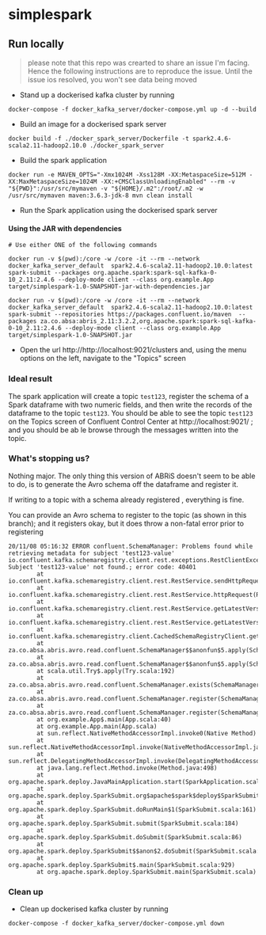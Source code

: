 # simplespark

## Run locally

> please note that this repo was crearted to share an issue I'm facing. Hence the following instructions are to reproduce the issue. Until the issue ios resolved, you won't see data being moved

- Stand up a dockerised kafka cluster by running 
```shell script
docker-compose -f docker_kafka_server/docker-compose.yml up -d --build
```

- Build an image for a dockerised spark server
```shell script
docker build -f ./docker_spark_server/Dockerfile -t spark2.4.6-scala2.11-hadoop2.10.0 ./docker_spark_server
```

- Build the spark application
```shell script
docker run -e MAVEN_OPTS="-Xmx1024M -Xss128M -XX:MetaspaceSize=512M -XX:MaxMetaspaceSize=1024M -XX:+CMSClassUnloadingEnabled" --rm -v "${PWD}":/usr/src/mymaven -v "${HOME}/.m2":/root/.m2 -w /usr/src/mymaven maven:3.6.3-jdk-8 mvn clean install
```
- Run the Spark application using the dockerised spark server
#### Using the JAR with dependencies
```shell script
# Use either ONE of the following commands

docker run -v $(pwd):/core -w /core -it --rm --network docker_kafka_server_default  spark2.4.6-scala2.11-hadoop2.10.0:latest spark-submit --packages org.apache.spark:spark-sql-kafka-0-10_2.11:2.4.6 --deploy-mode client --class org.example.App target/simplespark-1.0-SNAPSHOT-jar-with-dependencies.jar

docker run -v $(pwd):/core -w /core -it --rm --network docker_kafka_server_default  spark2.4.6-scala2.11-hadoop2.10.0:latest spark-submit --repositories https://packages.confluent.io/maven  --packages za.co.absa:abris_2.11:3.2.2,org.apache.spark:spark-sql-kafka-0-10_2.11:2.4.6 --deploy-mode client --class org.example.App target/simplespark-1.0-SNAPSHOT.jar
```

- Open the url http://http://localhost:9021/clusters and, using the menu options on the left, navigate to the "Topics" screen

### Ideal result

The spark application will create a topic `test123`, register the schema of a Spark dataframe with two numeric fields, and then write the records of the dataframe to the topic `test123`. You should be able to see the topic `test123` on the Topics screen of Confluent Control Center at http://localhost:9021/ ; and you should be ab le browse through the messages written into the topic. 

### What's stopping us?

Nothing major. The only thing this version of ABRiS doesn't seem to be able to do, is to generate the Avro schema off the dataframe and register it.

If writing to a topic with a schema already registered , everything is fine. 

You can provide an Avro schema to register to the topic (as shown in this branch); and it registers okay, but it does throw a non-fatal error prior to registering
```text
20/11/08 05:16:32 ERROR confluent.SchemaManager: Problems found while retrieving metadata for subject 'test123-value'
io.confluent.kafka.schemaregistry.client.rest.exceptions.RestClientException: Subject 'test123-value' not found.; error code: 40401
        at io.confluent.kafka.schemaregistry.client.rest.RestService.sendHttpRequest(RestService.java:230)
        at io.confluent.kafka.schemaregistry.client.rest.RestService.httpRequest(RestService.java:256)
        at io.confluent.kafka.schemaregistry.client.rest.RestService.getLatestVersion(RestService.java:515)
        at io.confluent.kafka.schemaregistry.client.rest.RestService.getLatestVersion(RestService.java:507)
        at io.confluent.kafka.schemaregistry.client.CachedSchemaRegistryClient.getLatestSchemaMetadata(CachedSchemaRegistryClient.java:275)
        at za.co.absa.abris.avro.read.confluent.SchemaManager$$anonfun$5.apply(SchemaManager.scala:123)
        at za.co.absa.abris.avro.read.confluent.SchemaManager$$anonfun$5.apply(SchemaManager.scala:123)
        at scala.util.Try$.apply(Try.scala:192)
        at za.co.absa.abris.avro.read.confluent.SchemaManager.exists(SchemaManager.scala:123)
        at za.co.absa.abris.avro.read.confluent.SchemaManager.register(SchemaManager.scala:110)
        at za.co.absa.abris.avro.read.confluent.SchemaManager.register(SchemaManager.scala:100)
        at org.example.App$.main(App.scala:40)
        at org.example.App.main(App.scala)
        at sun.reflect.NativeMethodAccessorImpl.invoke0(Native Method)
        at sun.reflect.NativeMethodAccessorImpl.invoke(NativeMethodAccessorImpl.java:62)
        at sun.reflect.DelegatingMethodAccessorImpl.invoke(DelegatingMethodAccessorImpl.java:43)
        at java.lang.reflect.Method.invoke(Method.java:498)
        at org.apache.spark.deploy.JavaMainApplication.start(SparkApplication.scala:52)
        at org.apache.spark.deploy.SparkSubmit.org$apache$spark$deploy$SparkSubmit$$runMain(SparkSubmit.scala:845)
        at org.apache.spark.deploy.SparkSubmit.doRunMain$1(SparkSubmit.scala:161)
        at org.apache.spark.deploy.SparkSubmit.submit(SparkSubmit.scala:184)
        at org.apache.spark.deploy.SparkSubmit.doSubmit(SparkSubmit.scala:86)
        at org.apache.spark.deploy.SparkSubmit$$anon$2.doSubmit(SparkSubmit.scala:920)
        at org.apache.spark.deploy.SparkSubmit$.main(SparkSubmit.scala:929)
        at org.apache.spark.deploy.SparkSubmit.main(SparkSubmit.scala)
```

### Clean up

- Clean up dockerised kafka cluster by running 
```shell script
docker-compose -f docker_kafka_server/docker-compose.yml down
```